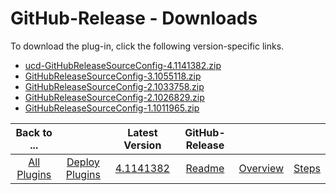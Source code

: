 
# GitHub-Release - Downloads

To download the plug-in, click the following version-specific links.
- [ucd-GitHubReleaseSourceConfig-4.1141382.zip](https://raw.githubusercontent.com/UrbanCode/IBM-UCD-PLUGINS/main/files/sourceconfig-github-release/ucd-GitHubReleaseSourceConfig-4.1141382.zip)
- [GitHubReleaseSourceConfig-3.1055118.zip](https://raw.githubusercontent.com/UrbanCode/IBM-UCD-PLUGINS/main/files/sourceconfig-github-release/GitHubReleaseSourceConfig-3.1055118.zip)
- [GitHubReleaseSourceConfig-2.1033758.zip](https://raw.githubusercontent.com/UrbanCode/IBM-UCD-PLUGINS/main/files/sourceconfig-github-release/GitHubReleaseSourceConfig-2.1033758.zip)
- [GitHubReleaseSourceConfig-2.1026829.zip](https://raw.githubusercontent.com/UrbanCode/IBM-UCD-PLUGINS/main/files/sourceconfig-github-release/GitHubReleaseSourceConfig-2.1026829.zip)
- [GitHubReleaseSourceConfig-1.1011965.zip](https://raw.githubusercontent.com/UrbanCode/IBM-UCD-PLUGINS/main/files/sourceconfig-github-release/GitHubReleaseSourceConfig-1.1011965.zip)

|Back to ...||Latest Version|GitHub-Release |||
| :---: | :---: | :---: | :---: | :---: | :---: |
|[All Plugins](../../index.md)|[Deploy Plugins](../README.md)|[4.1141382](https://raw.githubusercontent.com/UrbanCode/IBM-UCD-PLUGINS/main/files/sourceconfig-github-release/ucd-GitHubReleaseSourceConfig-4.1141382.zip)|[Readme](README.md)|[Overview](overview.md)|[Steps](steps.md)|
